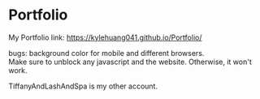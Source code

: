 # Portfolio
My Portfolio
link: https://kylehuang041.github.io/Portfolio/

bugs: background color for mobile and different browsers.<br>
Make sure to unblock any javascript and the website. Otherwise, it won't work.

TiffanyAndLashAndSpa is my other account.

